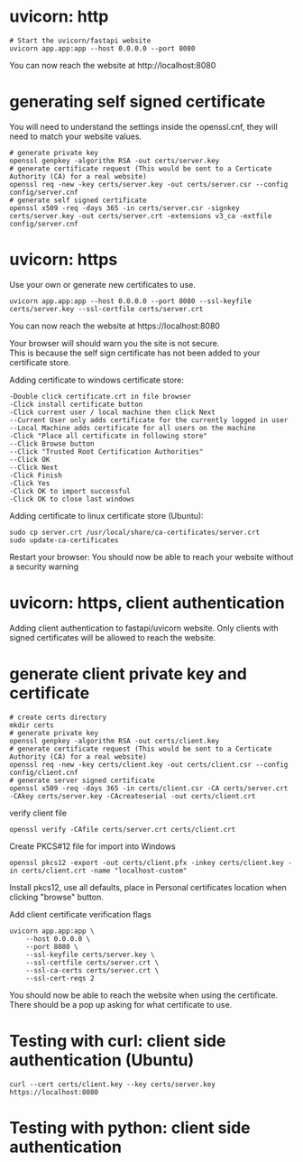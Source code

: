 # uvicorn: http
```
# Start the uvicorn/fastapi website
uvicorn app.app:app --host 0.0.0.0 --port 8080
```
You can now reach the website at http://localhost:8080  

# generating self signed certificate
You will need to understand the settings inside the openssl.cnf, they will need to match your website values.  
```
# generate private key
openssl genpkey -algorithm RSA -out certs/server.key
# generate certificate request (This would be sent to a Certicate Authority (CA) for a real website)
openssl req -new -key certs/server.key -out certs/server.csr --config config/server.cnf
# generate self signed certificate
openssl x509 -req -days 365 -in certs/server.csr -signkey certs/server.key -out certs/server.crt -extensions v3_ca -extfile config/server.cnf
```

# uvicorn: https
Use your own or generate new certificates to use.
```
uvicorn app.app:app --host 0.0.0.0 --port 8080 --ssl-keyfile certs/server.key --ssl-certfile certs/server.crt
```
You can now reach the website at https://localhost:8080  

Your browser will should warn you the site is not secure.  
This is because the self sign certificate has not been added to your certificate store.  

Adding certificate to windows certificate store:  
```
-Double click certificate.crt in file browser
-Click install certificate button
-Click current user / local machine then click Next
--Current User only adds certificate for the currently logged in user
--Local Machine adds certificate for all users on the machine
-Click "Place all certificate in following store"
--Click Browse button
--Click "Trusted Root Certification Authorities"
--Click OK
--Click Next
-Click Finish
-Click Yes
-Click OK to import successful
-Click OK to close last windows
```

Adding certificate to linux certificate store (Ubuntu):
```
sudo cp server.crt /usr/local/share/ca-certificates/server.crt
sudo update-ca-certificates
```

Restart your browser:
You should now be able to reach your website without a security warning


# uvicorn: https, client authentication
Adding client authentication to fastapi/uvicorn website.
Only clients with signed certificates will be allowed to reach the website.

# generate client private key and certificate
```
# create certs directory
mkdir certs
# generate private key
openssl genpkey -algorithm RSA -out certs/client.key
# generate certificate request (This would be sent to a Certicate Authority (CA) for a real website)
openssl req -new -key certs/client.key -out certs/client.csr --config config/client.cnf
# generate server signed certificate
openssl x509 -req -days 365 -in certs/client.csr -CA certs/server.crt -CAkey certs/server.key -CAcreateserial -out certs/client.crt
```

verify client file
```
openssl verify -CAfile certs/server.crt certs/client.crt
```

Create PKCS#12 file for import into Windows
```
openssl pkcs12 -export -out certs/client.pfx -inkey certs/client.key -in certs/client.crt -name "localhost-custom"
```
Install pkcs12, use all defaults, place in Personal certificates location when clicking "browse" button.

Add client certificate verification flags
```
uvicorn app.app:app \
    --host 0.0.0.0 \
    --port 8080 \
    --ssl-keyfile certs/server.key \
    --ssl-certfile certs/server.crt \
    --ssl-ca-certs certs/server.crt \
    --ssl-cert-reqs 2
```

You should now be able to reach the website when using the certificate.  
There should be a pop up asking for what certificate to use.  

# Testing with curl: client side authentication (Ubuntu)
```
curl --cert certs/client.key --key certs/server.key https://localhost:8080
```

# Testing with python: client side authentication
